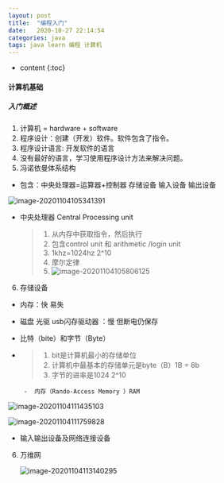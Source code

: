 ```yaml
---
layout: post
title:  "编程入门"
date:   2020-10-27 22:14:54
categories: java
tags: java learn 编程 计算机
---
```



* content
{:toc}

#### 计算机基础

##### 入门概述

1. 计算机 = hardware + software
2. 程序设计：创建（开发）软件。软件包含了指令。
3. 程序设计语言: 开发软件的语言 
4. 没有最好的语言，学习使用程序设计方法来解决问题。
5. 冯诺依曼体系结构

- 包含：中央处理器=运算器+控制器 存储设备 输入设备 输出设备 

![image-20201104105341391](https://gitee.com/tai-xiaopeng/image/raw/master/image/java/20201104105355.png)

+ 中央处理器 Central Processing unit 

  > 1. 从内存中获取指令，然后执行
  > 2. 包含control unit 和 arithmetic /login unit
  > 3. 1khz=1024hz 2^10
  > 4. 摩尔定律
  > 5. ![image-20201104105806125](https://gitee.com/tai-xiaopeng/image/raw/master/image/java/20201104105806.png)

6.  存储设备

   - 内存：快 易失

   - 磁盘 光驱 usb闪存驱动器 ：慢 但断电仍保存

   - 比特（bite）和字节（Byte）

   - > 1. bit是计算机最小的存储单位
     > 2. 计算机中最基本的存储单元是byte（B）1B = 8b
     > 3. 字节的进率是1024 2^10

          -  内存（Rando-Access Memory ）RAM

![image-20201104111435103](https://gitee.com/tai-xiaopeng/image/raw/master/image/java/20201104111435.png)

![image-20201104111759828](https://gitee.com/tai-xiaopeng/image/raw/master/image/java/20201104111759.png)

- 输入输出设备及网络连接设备

  

6. 万维网

   ![image-20201104113140295](https://gitee.com/tai-xiaopeng/image/raw/master/image/java/20201104113140.png)